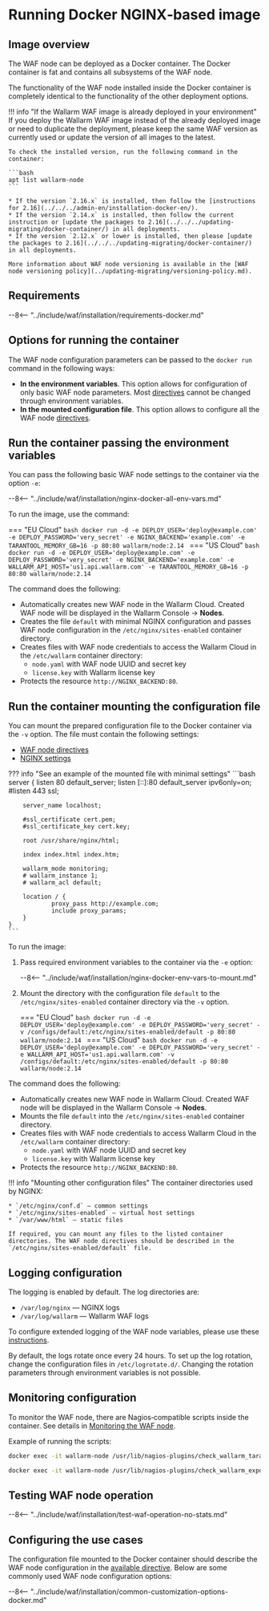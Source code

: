 [doc-ip-blocking]:            configure-ip-blocking-en.md
[doc-wallarm-mode]:           configure-parameters-en.md#wallarm_mode
[doc-config-params]:          configure-parameters-en.md
[doc-monitoring]:             monitoring/intro.md
[waf-mode-instr]:                   configure-wallarm-mode.md
[logging-instr]:                    configure-logging.md
[proxy-balancer-instr]:             using-proxy-or-balancer-en.md
[scanner-whitelisting-instr]:       scanner-ips-whitelisting.md
[process-time-limit-instr]:         configure-parameters-en.md#wallarm_process_time_limit
[default-ip-blocking-settings]:     configure-ip-blocking-nginx-en.md
[wallarm-acl-directive]:            configure-parameters-en.md#wallarm_acl
[allocating-memory-guide]:          configuration-guides/allocate-resources-for-waf-node.md

# Running Docker NGINX‑based image

## Image overview

The WAF node can be deployed as a Docker container. The Docker container is fat and contains all subsystems of the WAF node.

The functionality of the WAF node installed inside the Docker container is completely identical to the functionality of the other deployment options.

!!! info "If the Wallarm WAF image is already deployed in your environment"
    If you deploy the Wallarm WAF image instead of the already deployed image or need to duplicate the deployment, please keep the same WAF version as currently used or update the version of all images to the latest.

    To check the installed version, run the following command in the container:

    ```bash
    apt list wallarm-node
    ```

    * If the version `2.16.x` is installed, then follow the [instructions for 2.16](../../../admin-en/installation-docker-en/).
    * If the version `2.14.x` is installed, then follow the current instruction or [update the packages to 2.16](../../../updating-migrating/docker-container/) in all deployments.
    * If the version `2.12.x` or lower is installed, then please [update the packages to 2.16](../../../updating-migrating/docker-container/) in all deployments.

    More information about WAF node versioning is available in the [WAF node versioning policy](../updating-migrating/versioning-policy.md).

## Requirements

--8<-- "../include/waf/installation/requirements-docker.md"

## Options for running the container

The WAF node configuration parameters can be passed to the `docker run` command in the following ways:

* **In the environment variables**. This option allows for configuration of only basic WAF node parameters. Most [directives](configure-parameters-en.md) cannot be changed through environment variables.
* **In the mounted configuration file**. This option allows to configure all the WAF node [directives](configure-parameters-en.md).

## Run the container passing the environment variables

You can pass the following basic WAF node settings to the container via the option `-e`:

--8<-- "../include/waf/installation/nginx-docker-all-env-vars.md"

To run the image, use the command:

=== "EU Cloud"
    ```bash
    docker run -d -e DEPLOY_USER='deploy@example.com' -e DEPLOY_PASSWORD='very_secret' -e NGINX_BACKEND='example.com' -e TARANTOOL_MEMORY_GB=16 -p 80:80 wallarm/node:2.14
    ```
=== "US Cloud"
    ```bash
    docker run -d -e DEPLOY_USER='deploy@example.com' -e DEPLOY_PASSWORD='very_secret' -e NGINX_BACKEND='example.com' -e WALLARM_API_HOST='us1.api.wallarm.com' -e TARANTOOL_MEMORY_GB=16 -p 80:80 wallarm/node:2.14
    ```

The command does the following:

* Automatically creates new WAF node in the Wallarm Cloud. Created WAF node will be displayed in the Wallarm Console → **Nodes**.
* Creates the file `default` with minimal NGINX configuration and passes WAF node configuration in the `/etc/nginx/sites-enabled` container directory.
* Creates files with WAF node credentials to access the Wallarm Cloud in the `/etc/wallarm` container directory:
    * `node.yaml` with WAF node UUID and secret key
    * `license.key` with Wallarm license key
* Protects the resource `http://NGINX_BACKEND:80`.

## Run the container mounting the configuration file

You can mount the prepared configuration file to the Docker container via the `-v` option. The file must contain the following settings:

* [WAF node directives](configure-parameters-en.md)
* [NGINX settings](https://nginx.org/en/docs/beginners_guide.html)

??? info "See an example of the mounted file with minimal settings"
    ```bash
    server {
        listen 80 default_server;
        listen [::]:80 default_server ipv6only=on;
        #listen 443 ssl;

        server_name localhost;

        #ssl_certificate cert.pem;
        #ssl_certificate_key cert.key;

        root /usr/share/nginx/html;

        index index.html index.htm;

        wallarm_mode monitoring;
        # wallarm_instance 1;
        # wallarm_acl default;

        location / {
                proxy_pass http://example.com;
                include proxy_params;
        }
    }
    ```

To run the image:

1. Pass required environment variables to the container via the `-e` option:

    --8<-- "../include/waf/installation/nginx-docker-env-vars-to-mount.md"

2. Mount the directory with the configuration file `default` to the `/etc/nginx/sites-enabled` container directory via the `-v` option.

    === "EU Cloud"
        ```bash
        docker run -d -e DEPLOY_USER='deploy@example.com' -e DEPLOY_PASSWORD='very_secret' -v /configs/default:/etc/nginx/sites-enabled/default -p 80:80 wallarm/node:2.14
        ```
    === "US Cloud"
        ```bash
        docker run -d -e DEPLOY_USER='deploy@example.com' -e DEPLOY_PASSWORD='very_secret' -e WALLARM_API_HOST='us1.api.wallarm.com' -v /configs/default:/etc/nginx/sites-enabled/default -p 80:80 wallarm/node:2.14
        ```

The command does the following:

* Automatically creates new WAF node in Wallarm Cloud. Created WAF node will be displayed in the Wallarm Console → **Nodes**.
* Mounts the file `default` into the `/etc/nginx/sites-enabled` container directory.
* Creates files with WAF node credentials to access Wallarm Cloud in the `/etc/wallarm` container directory:
    * `node.yaml` with WAF node UUID and secret key
    * `license.key` with Wallarm license key
* Protects the resource `http://NGINX_BACKEND:80`.

!!! info "Mounting other configuration files"
    The container directories used by NGINX:

    * `/etc/nginx/conf.d` — common settings
    * `/etc/nginx/sites-enabled` — virtual host settings
    * `/var/www/html` — static files

    If required, you can mount any files to the listed container directories. The WAF node directives should be described in the `/etc/nginx/sites-enabled/default` file.

## Logging configuration

The logging is enabled by default. The log directories are:

* `/var/log/nginx` — NGINX logs
* `/var/log/wallarm` — Wallarm WAF logs

To configure extended logging of the WAF node variables, please use these [instructions](configure-logging.md).

By default, the logs rotate once every 24 hours. To set up the log rotation, change the configuration files in `/etc/logrotate.d/`. Changing the rotation parameters through environment variables is not possible. 

## Monitoring configuration

To monitor the WAF node, there are Nagios‑compatible scripts inside the container. See details in [Monitoring the WAF node][doc-monitoring].

Example of running the scripts:

``` bash
docker exec -it wallarm-node /usr/lib/nagios-plugins/check_wallarm_tarantool_timeframe -w 1800 -c 900
```

``` bash
docker exec -it wallarm-node /usr/lib/nagios-plugins/check_wallarm_export_delay -w 120 -c 300
```

## Testing WAF node operation

--8<-- "../include/waf/installation/test-waf-operation-no-stats.md"

## Configuring the use cases

The configuration file mounted to the Docker container should describe the WAF node configuration in the [available directive](configure-parameters-en.md). Below are some commonly used WAF node configuration options:

--8<-- "../include/waf/installation/common-customization-options-docker.md"
